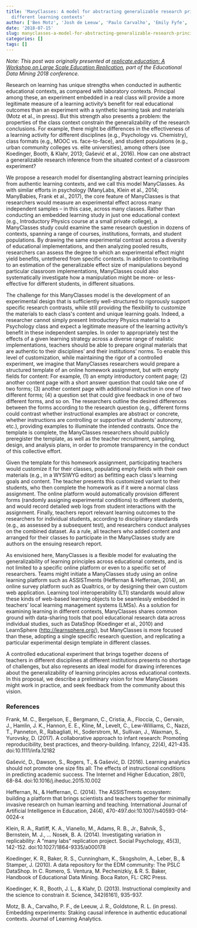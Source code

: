 ```yaml
---
title: 'ManyClasses: A model for abstracting generalizable research principles from
  different learning contexts'
author: ['Ben Motz', 'Josh de Leeuw', 'Paulo Carvalho', 'Emily Fyfe', 'Rob Goldstone']
date: '2018-07-15'
slug: manyclasses-a-model-for-abstracting-generalizable-research-principles-from-different-learning-contexts
categories: []
tags: []
---
```


_Note: This post was originally presented at [replicate.education: A Workshop on Large Scale Education Replication](http://replicate.education/edm18-workshop), part of the Educational Data Mining 2018 conference._

Research on learning has unique strengths when conducted in authentic educational contexts, as compared with laboratory contexts.  Principal among these, an experiment embedded in a real class will provide a more legitimate measure of a learning activity’s benefit for real educational outcomes than an experiment with a synthetic learning task and materials (Motz et al., in press).  But this strength also presents a problem: the properties of the class context constrain the generalizability of the research conclusions.  For example, there might be differences in the effectiveness of a learning activity for different disciplines (e.g., Psychology vs. Chemistry), class formats (e.g., MOOC vs. face-to-face), and student populations (e.g., urban community colleges vs. elite universities), among others (see Koedinger, Booth, & Klahr, 2013; Gašević et al., 2016).  How can one abstract a generalizable research inference from the situated context of a classroom experiment?

We propose a research model for disentangling abstract learning principles from authentic learning contexts, and we call this model ManyClasses.  As with similar efforts in psychology (ManyLabs, Klein et al., 2014; ManyBabies, Frank et al., 2017), the core feature of ManyClasses is that researchers would measure an experimental effect across many independent samples – in this case, across many classes.  Rather than conducting an embedded learning study in just one educational context (e.g., Introductory Physics course at a small private college), a ManyClasses study could examine the same research question in dozens of contexts, spanning a range of courses, institutions, formats, and student populations.  By drawing the same experimental contrast across a diversity of educational implementations, and then analyzing pooled results, researchers can assess the degree to which an experimental effect might yield benefits, untethered from specific contexts.  In addition to contributing to an estimation of the generalizable effect size of manipulations beyond particular classroom implementations, ManyClasses could also systematically investigate how a manipulation might be more- or less-effective for different students, in different situations.

The challenge for this ManyClasses model is the development of an experimental design that is sufficiently well-structured to rigorously support specific research contrasts, while still providing the flexibility to customize the materials to each class's content and unique learning goals.  Indeed, a researcher cannot simply present Introductory Physics material to a Psychology class and expect a legitimate measure of the learning activity’s benefit in these independent samples. In order to appropriately test the effects of a given learning strategy across a diverse range of realistic implementations, teachers should be able to prepare original materials that are authentic to their disciplines’ and their institutions’ norms.   To enable this level of customization, while maintaining the rigor of a controlled experiment, we imagine that ManyClasses researchers would prepare a structured template of an online homework assignment, but with empty fields for content: For example, (1) an empty introductory content page; (2) another content page with a short answer question that could take one of two forms; (3) another content page with additional instruction in one of two different forms; (4) a question set that could give feedback in one of two different forms, and so on.  The researchers outline the desired differences between the forms according to the research question (e.g., different forms could contrast whether instructional examples are abstract or concrete, whether instructions are controlling or supportive of students’ autonomy, etc.), providing examples to illuminate the intended contrasts.  Once the template is complete, the ManyClasses researchers should publicly preregister the template, as well as the teacher recruitment, sampling, design, and analysis plans, in order to promote transparency in the conduct of this collective effort.

Given the template for this homework assignment, participating teachers would customize it for their classes, populating empty fields with their own materials (e.g., in a WYSIWYG editor) as befitting each class's learning goals and content.  The teacher presents this customized variant to their students, who then complete the homework as if it were a normal class assignment.  The online platform would automatically provision different forms (randomly assigning experimental conditions) to different students, and would record detailed web logs from student interactions with the assignment.  Finally, teachers report relevant learning outcomes to the researchers for individual students, according to disciplinary standards (e.g., as assessed by a subsequent test), and researchers conduct analyses on the combined dataset.  As a rule, all teachers who added content and arranged for their classes to participate in the ManyClasses study are authors on the ensuing research report.

As envisioned here, ManyClasses is a flexible model for evaluating the generalizability of learning principles across educational contexts, and is not limited to a specific online platform or even to a specific set of researchers.  Teams might initiate a ManyClasses study using an online learning platform such as ASSISTments (Heffernan & Heffernan, 2014), an online survey platform such as Qualtrics, or by designing their own custom web application.  Learning tool interoperability (LTI) standards would allow these kinds of web-based learning objects to be seamlessly embedded in teachers’ local learning management systems (LMSs).  As a solution for examining learning in different contexts, ManyClasses shares common ground with data-sharing tools that pool educational research data across individual studies, such as DataShop (Koedinger et al., 2010) and LearnSphere (http://learnsphere.org/), but ManyClasses is more focused than these, adopting a single specific research question, and replicating a particular experimental design template in different classes.

A controlled educational experiment that brings together dozens of teachers in different disciplines at different institutions presents no shortage of challenges, but also represents an ideal model for drawing inferences about the generalizability of learning principles across educational contexts.  In this proposal, we describe a preliminary vision for how ManyClasses might work in practice, and seek feedback from the community about this vision.

### References

Frank, M. C., Bergelson, E., Bergmann, C., Cristia, A., Floccia, C., Gervain, J., Hamlin, J. K., Hannon, E. E., Kline, M., Levelt, C., Lew-Williams, C., Nazzi, T., Panneton, R., Rabagliati, H., Soderstrom, M., Sullivan, J., Waxman, S., Yurovsky, D. (2017). A collaborative approach to infant research: Promoting reproducibility, best practices, and theory-building. Infancy, 22(4), 421-435. doi:10.1111/infa.12182

Gašević, D., Dawson, S., Rogers, T., & Gašević, D. (2016). Learning analytics should not promote one size fits all: The effects of instructional conditions in predicting academic success. The Internet and Higher Education, 28(1), 68-84. doi:10.1016/j.iheduc.2015.10.002

Heffernan, N., & Heffernan, C. (2014). The ASSISTments ecosystem: building a platform that brings scientists and teachers together for minimally invasive research on human learning and teaching. International Journal of Artificial Intelligence in Education, 24(4), 470-497.doi:10.1007/s40593-014-0024-x

Klein, R. A., Ratliff, K. A., Vianello, M., Adams, R. B., Jr., Bahník, Š., Bernstein, M. J., … Nosek, B. A. (2014). Investigating variation in replicability: A “many labs” replication project. Social Psychology, 45(3), 142-152. doi:10.1027/1864-9335/a000178

Koedinger, K. R., Baker, R. S., Cunningham, K., Skogsholm, A., Leber, B., & Stamper, J. (2010). A data repository for the EDM community: The PSLC DataShop. In C. Romero, S. Ventura, M. Pechenizkiy, & R. S. Baker, Handbook of Educational Data Mining. Boca Raton, FL: CRC Press.

Koedinger, K. R., Booth, J. L., & Klahr, D. (2013). Instructional complexity and the science to constrain it. Science, 342(6161), 935-937.

Motz, B. A., Carvalho, P. F., de Leeuw, J. R., Goldstone, R. L. (in press). Embedding experiments: Staking causal inference in authentic educational contexts. Journal of Learning Analytics.
